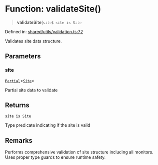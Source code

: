 # Function: validateSite()

> **validateSite**(`site`): `site is Site`

Defined in: [shared/utils/validation.ts:72](https://github.com/Nick2bad4u/Uptime-Watcher/blob/8a1973382d5fe14c52996ecda381894eb7ecd4a6/shared/utils/validation.ts#L72)

Validates site data structure.

## Parameters

### site

[`Partial`](https://www.typescriptlang.org/docs/handbook/utility-types.html#partialtype)\<[`Site`](../../../types/interfaces/Site.md)\>

Partial site data to validate

## Returns

`site is Site`

Type predicate indicating if the site is valid

## Remarks

Performs comprehensive validation of site structure including all monitors.
Uses proper type guards to ensure runtime safety.
